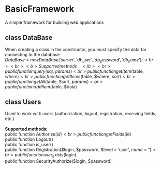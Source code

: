 # BasicFramework
A simple framework for building web applications

## class DataBase
When creating a class in the constructor, you must specify the data for connecting to the database<br>
$DataBase = new DataBase('server', 'db_user', 'db_password', 'db_name');<br>
<br>
<b>Supported methods:</b><br>
public function query($sql, $params)<br>
public function getItem($table, $where)<br>
public function getItems($table, $where, $sort)<br>
public function getAll($table, $sort, $params)<br>
public function addItem($table, $data)<br>

## class Users
Used to work with users (authorization, logout, registration, receiving fields, etc.)<br>
<br>
<b>Supported methods:</b><br>
public function Authorize($id)<br>
public function getFields($id)<br>
public function Logout()<br>
public function is_user()<br>
public function Registration($login, $password, $level = 'user', $name = '')<br>
public function user_exists($login)<br>
public function SecurityAuthorize($login, $password)<br>
<br>
